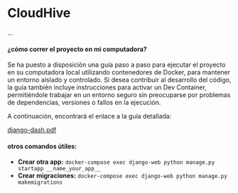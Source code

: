 # CloudHive  
...  
#### ¿cómo correr el proyecto en mi computadora?  

Se ha puesto a disposición una guía paso a paso para ejecutar el proyecto en su computadora local utilizando contenedores de Docker, para mantener un entorno aislado y controlado. Si desea contribuir al desarrollo del código, la guía también incluye instrucciones para activar un Dev Container, permitiéndole trabajar en un entorno seguro sin preocuparse por problemas de dependencias, versiones o fallos en la ejecución.  

A continuación, encontrará el enlace a la guía detallada:  

[django-dash.pdf](https://workdrive.zohoexternal.com/external/b0466ef3ef8f091597c3331cd3b62c01d2fe6c3f6af10b9253bf662fe4cb703e)

#### otros comandos útiles:  
 
- **Crear otra app:** `docker-compose exec django-web python manage.py startapp __name_your_app__`  
- **Crear migraciones:** `docker-compose exec django-web python manage.py makemigrations`  